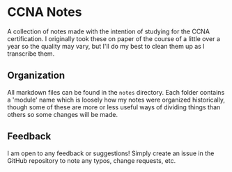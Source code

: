# CCNA Notes

A collection of notes made with the intention of studying for the CCNA certification. I originally took these on paper of the course of a little over a year so the quality may vary, but I'll do my best to clean them up as I transcribe them. 

## Organization

All markdown files can be found in the `notes` directory. Each folder contains a 'module' name which is loosely how my notes were organized historically, though some of these are more or less useful ways of dividing things than others so some changes will be made. 

## Feedback

I am open to any feedback or suggestions! Simply create an issue in the GitHub repository to note any typos, change requests, etc.

